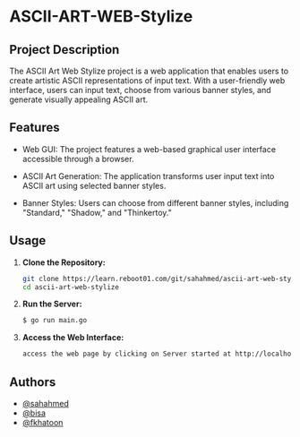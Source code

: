 # ASCII-ART-WEB-Stylize

## Project Description

The ASCII Art Web Stylize project is a web application that enables users to create artistic ASCII representations of input text. With a user-friendly web interface, users can input text, choose from various banner styles, and generate visually appealing ASCII art.

## Features
- Web GUI: The project features a web-based graphical user interface accessible through a browser.

- ASCII Art Generation: The application transforms user input text into ASCII art using selected banner styles.

- Banner Styles: Users can choose from different banner styles, including "Standard," "Shadow," and "Thinkertoy."

## Usage

1. **Clone the Repository:**
   ```bash
   git clone https://learn.reboot01.com/git/sahahmed/ascii-art-web-stylize.git
   cd ascii-art-web-stylize
    ```
2. **Run the Server:**
     ```bash
    $ go run main.go
    ```

3. **Access the Web Interface:**
    ```bash
    access the web page by clicking on Server started at http://localhost:8000/ ,and it will take you directly to the webpage.
    ```

## Authors

- [@sahahmed](https://learn.reboot01.com/git/sahahmed)
- [@bisa](https://learn.reboot01.com/git/bisa)
- [@fkhatoon](https://learn.reboot01.com/git/fkhatoon)